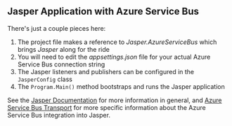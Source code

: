 ## Jasper Application with Azure Service Bus

There's just a couple pieces here:

1. The project file makes a reference to *Jasper.AzureServiceBus* which brings *Jasper* along for the ride
1. You will need to edit the *appsettings.json* file for your actual Azure Service Bus connection string
1. The Jasper listeners and publishers can be configured in the `JasperConfig` class
1. The `Program.Main()` method bootstraps and runs the Jasper application


See the [Jasper Documentation](http://jasperfx.github.io/documentation/) for more information in general, and [Azure Service Bus Transport](http://jasperfx.github.io/documentation/messaging/transports/azureservicebus/) for more specific information about the Azure Service Bus integration into Jasper.
